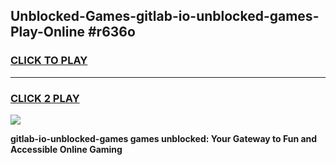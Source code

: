 
## Unblocked-Games-gitlab-io-unblocked-games-Play-Online #r636o
<h3>
<a href="https://news.freeplayer.one?title=gitlab-io-unblocked-games&ref=3">CLICK TO PLAY</a></h3>
<hr>

<h3>
<a href="https://news.freeplayer.one?title=gitlab-io-unblocked-games&ref=3">CLICK 2 PLAY</a>
  
</h3>

<a href="https://news.freeplayer.one?title=gitlab-io-unblocked-games&ref=3"><img src="https://clearcache.store/games.png"></a>


**gitlab-io-unblocked-games games unblocked: Your Gateway to Fun and Accessible Online Gaming**
